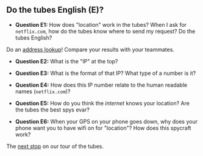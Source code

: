 ## Do the tubes English (E)?

- **Question E1:** How does "location" work in the tubes?
	When I ask for `netflix.com`, how do the tubes know where to send my request?
	Do the tubes English?

Do an [address lookup](https://www.ultratools.com/tools/yourIPResult)!
Compare your results with your teammates.

- **Question E2:** What is the "IP" at the top?

- **Question E3:** What is the format of that IP?
	What type of a number is it?

- **Question E4:** How does this IP number relate to the human readable names (`netflix.com`)?

- **Question E5:** How do you think the *internet* knows your location?
	Are the tubes the best spys evar?

- **Question E6:** When your GPS on your phone goes down, why does your phone want you to have wifi on for "location"?
	How does this spycraft work?

The [next stop](./d.md) on our tour of the tubes.
